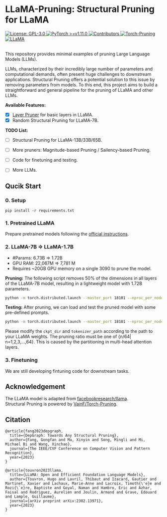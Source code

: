 <div align="left"> <h1>LLaMA-Pruning: Structural Pruning for LLaMA</h1> </div>

<div align="left">
  <a href="https://opensource.org/licenses/GPL-3.0">
    <img src="https://img.shields.io/badge/License-GPL%203.0-4caf50.svg?style=flat-square" alt="License: GPL-3.0">
  </a>
  <a href="https://pytorch.org/">
    <img src="https://img.shields.io/badge/PyTorch-%3E%3D1.11.0-673ab7.svg?style=flat-square" alt="PyTorch >=v1.11.0">
  </a>
  <a href="https://github.com/horseee/LLaMA-Pruning/graphs/contributors">
    <img src="https://img.shields.io/github/contributors/horseee/LLaMA-Pruning.svg?style=flat-square&color=9c27b0" alt="Contributors">
  </a>
  <a href="https://github.com/VainF/Torch-Pruning">
    <img src="https://img.shields.io/badge/Torch--Pruning-v1.1.5-3f51b5.svg?style=flat-square" alt="Torch-Pruning">
  </a>
  <a href="https://github.com/facebookresearch/llama">
    <img src="https://img.shields.io/badge/LLMs-LLaMA-2196f3.svg?style=flat-square" alt="LLaMA">
  </a>
</div>

<br>

This repository provides minimal examples of pruning Large Language Models (LLMs). 

LLMs, characterized by their incredibly large number of parameters and computational demands, often present huge challenges to downstream applications. Structural Pruning offers a potential solution to this issue by removing parameters from models. To this end, this project aims to build a straightforward and general pipeline for the pruning of LLaMA and other LLMs.

**Available Features:**
- [x] [Layer Pruner](https://github.com/horseee/LLaMA-Pruning/blob/main/llama_pruner.py) for basic layers in LLaMA.
- [x] Random Structural Pruning for LLaMA-7B.

**TODO List:**
- [ ] Structural Pruning for LLaMA-13B/33B/65B.
- [ ] More pruners: Magnitude-based Pruning / Sailency-based Pruning.
- [ ] Code for finetuning and testing.
- [ ] More LLMs.


## Qucik Start

### 0. Setup
```
pip install -r requirements.txt
```

### 1. Pretrained LLaMA
Prepare pretrained models following the [official instructions](https://github.com/facebookresearch/llama).

### 2. LLaMA-7B => LLaMA-1.7B
* \#Params: 6.73B => 1.72B  
* GPU RAM: 22,067M => 7,781 M
* Requires ~20GB GPU memory on a single 3090 to prune the model.

**Pruning:** The following script removes 50% of the dimensions in all layers of the LLaMA-7B model, resulting in a lightweight model with 1.72B parameters.
```bash
python -m torch.distributed.launch --master_port 18101 --nproc_per_node 1 prune.py --ckpt_dir ckpt/LLaMA/7B/ --tokenizer_path ckpt/LLaMA/tokenizer.model --pruning_ratio 0.5 --save_ckpt_name 'llama_prune_1.7B'
```

**Testing:** After pruning, we can load and test the pruned model with some pre-defined prompts. 
```bash
python -m torch.distributed.launch --master_port 18101 --nproc_per_node 1 test_prune_model.py --save_ckpt_name llama_prune_1.7B --tokenizer_path ckpt/LLaMA/tokenizer.model
```
Please modify the `ckpt_dir` and `tokenizer_path` according to the path to your LLaMA weights. The pruning ratio must be one of {n/64| n=1,2,3,...,64}. This is caused by the partitioning in multi-head attention layers.


### 3. Finetuning

We are still developing fintuning code for downstream tasks. 

## Acknowledgement

The LLaMA model is adapted from [facebookresearch/llama](https://github.com/facebookresearch/llama).  
Structural Pruning is powered by [VainF/Torch-Pruning](https://github.com/VainF/Torch-Pruning).

## Citation
```
@article{fang2023depgraph,
  title={DepGraph: Towards Any Structural Pruning},
  author={Fang, Gongfan and Ma, Xinyin and Song, Mingli and Mi, Michael Bi and Wang, Xinchao},
  journal={The IEEE/CVF Conference on Computer Vision and Pattern Recognition},
  year={2023}
}
```

```
@article{touvron2023llama,
  title={LLaMA: Open and Efficient Foundation Language Models},
  author={Touvron, Hugo and Lavril, Thibaut and Izacard, Gautier and Martinet, Xavier and Lachaux, Marie-Anne and Lacroix, Timoth{\'e}e and Rozi{\`e}re, Baptiste and Goyal, Naman and Hambro, Eric and Azhar, Faisal and Rodriguez, Aurelien and Joulin, Armand and Grave, Edouard and Lample, Guillaume},
  journal={arXiv preprint arXiv:2302.13971},
  year={2023}
}
```


